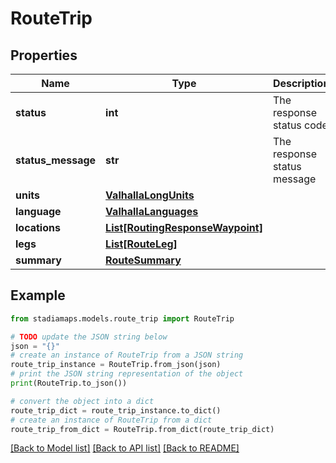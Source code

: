 # RouteTrip


## Properties

Name | Type | Description | Notes
------------ | ------------- | ------------- | -------------
**status** | **int** | The response status code | 
**status_message** | **str** | The response status message | 
**units** | [**ValhallaLongUnits**](ValhallaLongUnits.md) |  | 
**language** | [**ValhallaLanguages**](ValhallaLanguages.md) |  | 
**locations** | [**List[RoutingResponseWaypoint]**](RoutingResponseWaypoint.md) |  | 
**legs** | [**List[RouteLeg]**](RouteLeg.md) |  | 
**summary** | [**RouteSummary**](RouteSummary.md) |  | 

## Example

```python
from stadiamaps.models.route_trip import RouteTrip

# TODO update the JSON string below
json = "{}"
# create an instance of RouteTrip from a JSON string
route_trip_instance = RouteTrip.from_json(json)
# print the JSON string representation of the object
print(RouteTrip.to_json())

# convert the object into a dict
route_trip_dict = route_trip_instance.to_dict()
# create an instance of RouteTrip from a dict
route_trip_from_dict = RouteTrip.from_dict(route_trip_dict)
```
[[Back to Model list]](../README.md#documentation-for-models) [[Back to API list]](../README.md#documentation-for-api-endpoints) [[Back to README]](../README.md)


